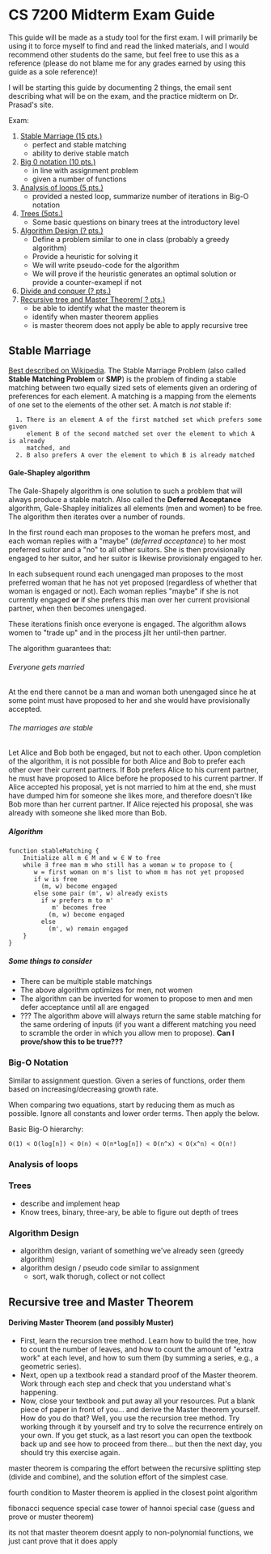 # CS 7200 Midterm Exam Guide
This guide will be made as a study tool for the first exam.  I will primarily be
using it to force myself to find and read the linked materials, and I would
recommend other students do the same, but feel free to use this as a reference
(please do not blame me for any grades earned by using this guide as a sole
reference)!

I will be starting this guide by documenting 2 things, the email sent
describing what will be on the exam, and the practice midterm on Dr. Prasad's
site.

Exam:
1. [Stable Marriage (15
   pts.)](https://github.com/mkijowski/7200-study-guide/blob/master/README.md#stable-marriage)
   * perfect and stable matching
   * ability to derive stable match
2. [Big 0 notation (10
   pts.)](https://github.com/mkijowski/7200-study-guide/blob/master/README.md#big-o-notation)
   * in line with assignment problem
   * given a number of functions
3. [Analysis of loops (5
   pts.)](https://github.com/mkijowski/7200-study-guide/blob/master/README.md#analysis-of-loops)
   * provided a nested loop, summarize number of iterations in Big-O notation
4. [Trees
   (5pts.)](https://github.com/mkijowski/7200-study-guide/blob/master/README.md#trees)
   * Some basic questions on binary trees at the introductory level
5. [Algorithm Design (?
   pts.)](https://github.com/mkijowski/7200-study-guide/blob/master/README.md#algorithm-design)
   * Define a problem similar to one in class (probably a greedy algorithm)
   * Provide a heuristic for solving it
   * We will write pseudo-code for the algorithm
   * We will prove if the heuristic generates an optimal solution or provide a
     counter-examepl if not
6. [Divide and
   conquer (? pts.)](https://github.com/mkijowski/7200-study-guide/blob/master/README.md#divide-and-conquer)
7. [Recursive tree and Master Theorem( ?
   pts.)](https://github.com/mkijowski/7200-study-guide/blob/master/README.md#recursive-tree-and-master-theorem)
   * be able to identify what the master theorem is
   * identify when master theorem applies
   * is master theorem does not apply be able to apply recursive tree

## Stable Marriage
[Best described on Wikipedia][1]. The Stable Marriage Problem (also called
**Stable Matching Problem** or **SMP**) is the problem of finding a stable 
matching between two equally sized sets of elements given an ordering of 
preferences for each element. A matching is a mapping from the elements of one 
set to the elements of the other set.  A match is *not* stable if:
```
  1. There is an element A of the first matched set which prefers some given 
     element B of the second matched set over the element to which A is already 
     matched, and
  2. B also prefers A over the element to which B is already matched
```

#### Gale-Shapley algorithm
The Gale-Shapely algorithm is one solution to such a problem that will always
produce a stable match.  Also called the **Deferred Acceptance** algorithm,
Gale-Shapley initializes all elements (men and women) to be free.  The algorithm
then iterates over a number of rounds.

In the first round each man proposes to the woman he prefers most, and each
woman replies with a "maybe" (*deferred acceptance*) to her most preferred
suitor and a "no" to all other suitors.  She is then provisionally engaged to
her suitor, and her suitor is likewise provisionaly engaged to her.

In each subsequent round each unengaged man proposes to the most preferred woman
that he has not yet proposed (regardless of whether that woman is engaged or
not).  Each woman replies "maybe" if she is not currently engaged **or** if she
prefers this man over her current provisional partner, when then becomes
unengaged.

These iterations finish once everyone is engaged.  The algorithm allows women to
"trade up" and in the process jilt her until-then partner.

The algorithm guarantees that:

###### Everyone gets married
At the end there cannot be a man and woman both unengaged since he at some point
must have proposed to her and she would have provisionally accepted.

###### The marriages are stable
Let Alice and Bob both be engaged, but not to each other. Upon completion of the 
algorithm, it is not possible for both Alice and Bob to prefer each other over 
their current partners. If Bob prefers Alice to his current partner, he must 
have proposed to Alice before he proposed to his current partner. If Alice 
accepted his proposal, yet is not married to him at the end, she must have 
dumped him for someone she likes more, and therefore doesn't like Bob more 
than her current partner. If Alice rejected his proposal, she was already 
with someone she liked more than Bob.

##### Algorithm
```
function stableMatching {
    Initialize all m ∈ M and w ∈ W to free
    while ∃ free man m who still has a woman w to propose to {
       w = first woman on m's list to whom m has not yet proposed
       if w is free
         (m, w) become engaged
       else some pair (m', w) already exists
         if w prefers m to m'
            m' becomes free
           (m, w) become engaged 
         else
           (m', w) remain engaged
    }
}
```

##### Some things to consider
* There can be multiple stable matchings
* The above algorithm optimizes for men, not women
* The algorithm can be inverted for women to propose to men and men defer
  acceptance until all are engaged
* ??? The algorithm above will always return the same stable matching for the same
  ordering of inputs (if you want a different matching you need to scramble the
  order in which you allow men to propose).  **Can I prove/show this to be true???**

### Big-O Notation
Similar to assignment question.  Given a series of functions, order them based
on increasing/decreasing growth rate.

When comparing two equations, start by reducing them as much as possible.
Ignore all constants and lower order terms.  Then apply the below.

Basic Big-O hierarchy:
```
O(1) < O(log[n]) < O(n) < O(n*log[n]) < O(n^x) < O(x^n) < O(n!)
```

### Analysis of loops


### Trees
* describe and implement heap
* Know trees, binary, three-ary, be able to figure out depth of trees


### Algorithm Design

* algorithm design, variant of something we've already seen (greedy algorithm)
* algorithm design / pseudo code similar to assignment
  * sort, walk thorugh, collect or not collect

## Recursive tree and Master Theorem

#### Deriving Master Theorem (and possibly Muster)
* First, learn the recursion tree method. Learn how to build the tree, how to count the number of leaves, and how to count the amount of "extra work" at each level, and how to sum them (by summing a series, e.g., a geometric series).
* Next, open up a textbook read a standard proof of the Master theorem. Work through each step and check that you understand what's happening.
* Now, close your textbook and put away all your resources. Put a blank piece of paper in front of you... and derive the Master theorem yourself. How do you do that? Well, you use the recursion tree method. Try working through it by yourself and try to solve the recurrence entirely on your own. If you get stuck, as a last resort you can open the textbook back up and see how to proceed from there... but then the next day, you should try this exercise again.


master theorem is comparing the effort between the recursive splitting step
(divide and combine), and the solution effort of the simplest case.

fourth condition to Master theorem is applied in the closest point algorithm

fibonacci sequence special case
tower of hannoi special case (guess and prove or muster theorem)

its not that master theorem doesnt apply to non-polynomial functions, we just
cant prove that it does apply


[1]:https://en.wikipedia.org/wiki/Stable_marriage_problem

